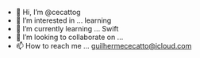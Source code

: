 - 👋 Hi, I’m @cecattog
- 👀 I’m interested in ... learning
- 🌱 I’m currently learning ... Swift
- 💞️ I’m looking to collaborate on ... 
- 📫 How to reach me ... guilhermececatto@icloud.com

<!---
cecattog/cecattog is a ✨ special ✨ repository because its `README.md` (this file) appears on your GitHub profile.
You can click the Preview link to take a look at your changes.
--->

